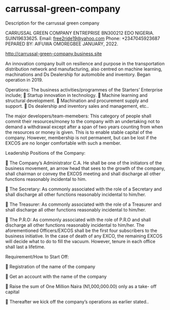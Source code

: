 # carrussal-green-company
Description for the carrussal green company

CARRUSSAL GREEN COMPANY 
ENTREPRISE
BN300212 
EDO NIGERIA.
SUIN19633625.
Email: free2ride19@yahoo.com
Phone: +2347045923687
PEPARED
BY:
AIFUWA OMOREGBEE
JANUARY, 2022.

http://carrussal-green-company.business.site

An innovation company built on resilience and purpose in the 
transportation distribution network and manufacturing, also centred on 
machine learning, machinations and Ds Dealership for automobile and 
inventory. Began operation in 2019.

Operations:
The business activities/programmes of the Starters’ Enterprise include;
 Startup innovation in technology.
 Machine learning and structural development.
 Machination and procurement supply and support.
 Ds dealership and inventory sales and management, etc..

The major developers/team-memebers: This category of people shall commit their 
resources/money to the company with an undertaking not to demand a 
withdrawal except after a span of two years counting from when the 
resources or money is given.
This is to enable stable capital of the company. However, membership is 
not permanent, but can be lost if the EXCOS are no longer comfortable 
with such a member.

Leadership Positions of the Company:

 The Company’s Administrator C.A. He shall be one of the initiators
of the business movement, an arrow head that sees to the growth of the company, shall chairman or convey the EXCOS meeting and 
shall discharge all other functions reasonably incidental to him.

 The Secretary: As commonly associated with the role of a Secretary 
and shall discharge all other functions reasonably incidental to 
him/her.

 The Treasurer: As commonly associated with the role of a Treasurer 
and shall discharge all other functions reasonably incidental to 
him/her.

 The P.R.O: As commonly associated with the role of P.R.O and shall 
discharge all other functions reasonably incidental to him/her.
The aforementioned Officers/EXCOS shall be the first four subscribers to 
the business initiative. In the case of death of any EXCO, the remaining 
EXCOS will decide what to do to fill the vacuum. However, tenure in 
each office shall last a lifetime.


Requirement/How to Start Off:

 Registration of the name of the company

 Get an account with the name of the company

 Raise the sum of One Million Naira (N1,000,000.00) only as a take-
off capital

 Thereafter we kick off the company’s operations as earlier stated..





